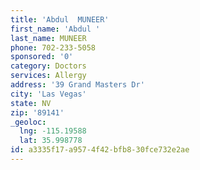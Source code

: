 ```yaml
---
title: 'Abdul  MUNEER'
first_name: 'Abdul '
last_name: MUNEER
phone: 702-233-5058
sponsored: '0'
category: Doctors
services: Allergy
address: '39 Grand Masters Dr'
city: 'Las Vegas'
state: NV
zip: '89141'
_geoloc:
  lng: -115.19588
  lat: 35.998778
id: a3335f17-a957-4f42-bfb8-30fce732e2ae
---
```

